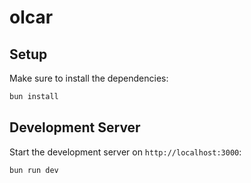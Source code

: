 # olcar

## Setup

Make sure to install the dependencies:

```bash
bun install
```

## Development Server

Start the development server on `http://localhost:3000`:

```bash
bun run dev
```

